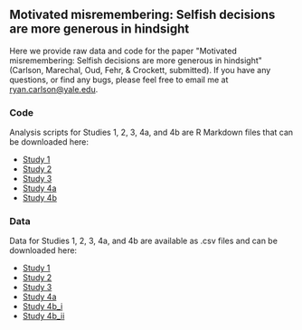 ## Motivated misremembering: Selfish decisions are more generous in hindsight
Here we provide raw data and code for the paper "Motivated misremembering: Selfish decisions are more generous in hindsight" (Carlson, Marechal, Oud, Fehr, & Crockett, submitted). If you have any questions, or find any bugs, please feel free to email me at ryan.carlson@yale.edu.

### Code
Analysis scripts for Studies 1, 2, 3, 4a, and 4b are R Markdown files that can be downloaded here:
  - [Study 1](study1/motMis_s1_analyses.Rmd)  
  - [Study 2](study2/motMis_s2_analyses.Rmd)
  - [Study 3](study3/motMis_s3_analyses.Rmd)
  - [Study 4a](study4a/motMis_s4a_analyses.Rmd)
  - [Study 4b](study4b/motMis_s4b_analyses.Rmd)
  
### Data
Data for Studies 1, 2, 3, 4a, and 4b are available as .csv files and can be downloaded here:  
  - [Study 1](study1/motMis_s1_data.csv)
  - [Study 2](study2/motMis_s2_data.csv)
  - [Study 3](study3/motMis_s3_data.csv)  
  - [Study 4a](study4a/motMis_s4a_data.csv)
  - [Study 4b_i](study4b/motMis_s4b_data.csv)
  - [Study 4b_ii](study4b/motMis_s4b_data_added.csv)
  
